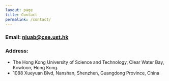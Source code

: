 ```yaml
---
layout: page
title: Contact
permalink: /contact/
---
```


### Email: [nluab@cse.ust.hk](mailto:nluab@cse.ust.hk)
### Address: 
- The Hong Kong University of Science and Technology, Clear Water Bay, Kowloon, Hong Kong.
- 1088 Xueyuan Blvd, Nanshan, Shenzhen, Guangdong Province, China
